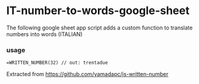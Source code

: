 # IT-number-to-words-google-sheet
The following google sheet app script adds a custom function to translate numbers into words (ITALIAN)

### usage
`=WRITTEN_NUMBER(32) // out: trentadue`


Extracted from https://github.com/yamadapc/js-written-number
